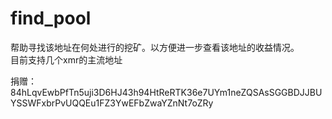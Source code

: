 # find_pool


帮助寻找该地址在何处进行的挖矿。以方便进一步查看该地址的收益情况。  
目前支持几个xmr的主流地址  


捐赠：84hLqvEwbPfTn5uji3D6HJ43h94HtReRTK36e7UYm1neZQSAsSGGBDJJBUYSSWFxbrPvUQQEu1FZ3YwEFbZwaYZnNt7oZRy
